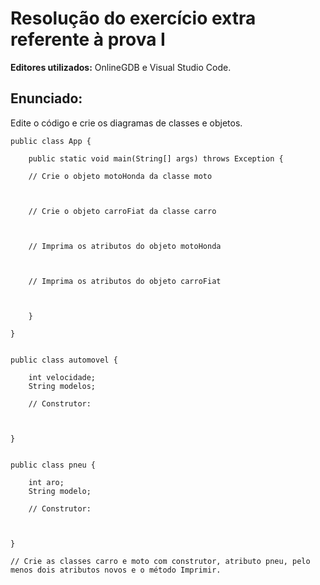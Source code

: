 # Resolução do exercício extra referente à prova I
**Editores utilizados:** OnlineGDB e Visual Studio Code.

## Enunciado:

Edite o código e crie os diagramas de classes e objetos.
```
public class App {

    public static void main(String[] args) throws Exception {

    // Crie o objeto motoHonda da classe moto



    // Crie o objeto carroFiat da classe carro


  
    // Imprima os atributos do objeto motoHonda



    // Imprima os atributos do objeto carroFiat

  
  
    }

}


public class automovel {

    int velocidade;
    String modelos;

    // Construtor:


  
}


public class pneu {

    int aro;
    String modelo;

    // Construtor:


  
}

// Crie as classes carro e moto com construtor, atributo pneu, pelo menos dois atributos novos e o método Imprimir.
```
